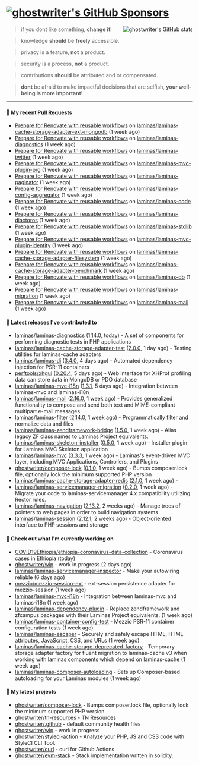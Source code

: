 # [![ghostwriter's GitHub Sponsors](https://img.shields.io/github/sponsors/ghostwriter?label=Sponsors&style=flat-square&logo=GitHub%20Sponsors)](https://github.com/sponsors/ghostwriter)

<img alt="ghostwriter's GitHub stats" align="right" src="https://github-readme-stats.vercel.app/api?username=ghostwriter&show_icons=true&count_private=true&hide_title=true&hide_rank=true&icon_color=333">

> if you dont like something, **change it**!

> knowledge **should** be **freely** accessible.

> privacy is a feature, **not** a product.

> security is a process, **not** a product.

> contributions **should** be attributed and or compensated.

> **dont** be afraid to make impactful decisions that are selfish, **your well-being is more important**!

---
#### 🔨 My recent Pull Requests

- [Prepare for Renovate with reusable workflows](https://github.com/laminas/laminas-cache-storage-adapter-ext-mongodb/pull/15) on [laminas/laminas-cache-storage-adapter-ext-mongodb](https://github.com/laminas/laminas-cache-storage-adapter-ext-mongodb) (1 week ago)
- [Prepare for Renovate with reusable workflows](https://github.com/laminas/laminas-diagnostics/pull/36) on [laminas/laminas-diagnostics](https://github.com/laminas/laminas-diagnostics) (1 week ago)
- [Prepare for Renovate with reusable workflows](https://github.com/laminas/laminas-twitter/pull/24) on [laminas/laminas-twitter](https://github.com/laminas/laminas-twitter) (1 week ago)
- [Prepare for Renovate with reusable workflows](https://github.com/laminas/laminas-mvc-plugin-prg/pull/15) on [laminas/laminas-mvc-plugin-prg](https://github.com/laminas/laminas-mvc-plugin-prg) (1 week ago)
- [Prepare for Renovate with reusable workflows](https://github.com/laminas/laminas-paginator/pull/40) on [laminas/laminas-paginator](https://github.com/laminas/laminas-paginator) (1 week ago)
- [Prepare for Renovate with reusable workflows](https://github.com/laminas/laminas-config-aggregator/pull/20) on [laminas/laminas-config-aggregator](https://github.com/laminas/laminas-config-aggregator) (1 week ago)
- [Prepare for Renovate with reusable workflows](https://github.com/laminas/laminas-code/pull/128) on [laminas/laminas-code](https://github.com/laminas/laminas-code) (1 week ago)
- [Prepare for Renovate with reusable workflows](https://github.com/laminas/laminas-diactoros/pull/80) on [laminas/laminas-diactoros](https://github.com/laminas/laminas-diactoros) (1 week ago)
- [Prepare for Renovate with reusable workflows](https://github.com/laminas/laminas-stdlib/pull/56) on [laminas/laminas-stdlib](https://github.com/laminas/laminas-stdlib) (1 week ago)
- [Prepare for Renovate with reusable workflows](https://github.com/laminas/laminas-mvc-plugin-identity/pull/10) on [laminas/laminas-mvc-plugin-identity](https://github.com/laminas/laminas-mvc-plugin-identity) (1 week ago)
- [Prepare for Renovate with reusable workflows](https://github.com/laminas/laminas-cache-storage-adapter-filesystem/pull/41) on [laminas/laminas-cache-storage-adapter-filesystem](https://github.com/laminas/laminas-cache-storage-adapter-filesystem) (1 week ago)
- [Prepare for Renovate with reusable workflows](https://github.com/laminas/laminas-cache-storage-adapter-benchmark/pull/2) on [laminas/laminas-cache-storage-adapter-benchmark](https://github.com/laminas/laminas-cache-storage-adapter-benchmark) (1 week ago)
- [Prepare for Renovate with reusable workflows](https://github.com/laminas/laminas-db/pull/239) on [laminas/laminas-db](https://github.com/laminas/laminas-db) (1 week ago)
- [Prepare for Renovate with reusable workflows](https://github.com/laminas/laminas-migration/pull/64) on [laminas/laminas-migration](https://github.com/laminas/laminas-migration) (1 week ago)
- [Prepare for Renovate with reusable workflows](https://github.com/laminas/laminas-mail/pull/181) on [laminas/laminas-mail](https://github.com/laminas/laminas-mail) (1 week ago)

#### 🔭 Latest releases I've contributed to

- [laminas/laminas-diagnostics](https://github.com/laminas/laminas-diagnostics) ([1.14.0](https://github.com/laminas/laminas-diagnostics/releases/tag/1.14.0), today) - A set of components for performing diagnostic tests in PHP applications
- [laminas/laminas-cache-storage-adapter-test](https://github.com/laminas/laminas-cache-storage-adapter-test) ([2.0.0](https://github.com/laminas/laminas-cache-storage-adapter-test/releases/tag/2.0.0), 1 day ago) - Testing utilities for laminas-cache adapters
- [laminas/laminas-di](https://github.com/laminas/laminas-di) ([3.4.0](https://github.com/laminas/laminas-di/releases/tag/3.4.0), 4 days ago) - Automated dependency injection for PSR-11 containers
- [perftools/xhgui](https://github.com/perftools/xhgui) ([0.20.4](https://github.com/perftools/xhgui/releases/tag/0.20.4), 5 days ago) - Web interface for XHProf profiling data can store data in MongoDB or PDO database
- [laminas/laminas-mvc-i18n](https://github.com/laminas/laminas-mvc-i18n) ([1.3.1](https://github.com/laminas/laminas-mvc-i18n/releases/tag/1.3.1), 5 days ago) - Integration between laminas-mvc and laminas-i18n
- [laminas/laminas-mail](https://github.com/laminas/laminas-mail) ([2.16.0](https://github.com/laminas/laminas-mail/releases/tag/2.16.0), 1 week ago) - Provides generalized functionality to compose and send both text and MIME-compliant multipart e-mail messages
- [laminas/laminas-filter](https://github.com/laminas/laminas-filter) ([2.14.0](https://github.com/laminas/laminas-filter/releases/tag/2.14.0), 1 week ago) - Programmatically filter and normalize data and files
- [laminas/laminas-zendframework-bridge](https://github.com/laminas/laminas-zendframework-bridge) ([1.5.0](https://github.com/laminas/laminas-zendframework-bridge/releases/tag/1.5.0), 1 week ago) - Alias legacy ZF class names to Laminas Project equivalents.
- [laminas/laminas-skeleton-installer](https://github.com/laminas/laminas-skeleton-installer) ([0.5.0](https://github.com/laminas/laminas-skeleton-installer/releases/tag/0.5.0), 1 week ago) - Installer plugin for Laminas MVC Skeleton application
- [laminas/laminas-mvc](https://github.com/laminas/laminas-mvc) ([3.3.3](https://github.com/laminas/laminas-mvc/releases/tag/3.3.3), 1 week ago) - Laminas&#39;s event-driven MVC layer, including MVC Applications, Controllers, and Plugins
- [ghostwriter/composer-lock](https://github.com/ghostwriter/composer-lock) ([0.1.0](https://github.com/ghostwriter/composer-lock/releases/tag/0.1.0), 1 week ago) - Bumps composer.lock file, optionally lock the minimum supported PHP version
- [laminas/laminas-cache-storage-adapter-redis](https://github.com/laminas/laminas-cache-storage-adapter-redis) ([2.1.0](https://github.com/laminas/laminas-cache-storage-adapter-redis/releases/tag/2.1.0), 1 week ago) - 
- [laminas/laminas-servicemanager-migration](https://github.com/laminas/laminas-servicemanager-migration) ([0.2.0](https://github.com/laminas/laminas-servicemanager-migration/releases/tag/0.2.0), 1 week ago) - Migrate your code to laminas-servicemanager 4.x compatibility utilizing Rector rules.
- [laminas/laminas-navigation](https://github.com/laminas/laminas-navigation) ([2.13.2](https://github.com/laminas/laminas-navigation/releases/tag/2.13.2), 2 weeks ago) - Manage trees of pointers to web pages in order to build navigation systems
- [laminas/laminas-session](https://github.com/laminas/laminas-session) ([2.12.1](https://github.com/laminas/laminas-session/releases/tag/2.12.1), 2 weeks ago) - Object-oriented interface to PHP sessions and storage

#### 👷 Check out what I'm currently working on

- [COVID19Ethiopia/ethiopia-coronavirus-data-collection](https://github.com/COVID19Ethiopia/ethiopia-coronavirus-data-collection) - Coronavirus cases in Ethiopia (today)
- [ghostwriter/wip](https://github.com/ghostwriter/wip) - work in progress (2 days ago)
- [laminas/laminas-servicemanager-inspector](https://github.com/laminas/laminas-servicemanager-inspector) - Make your autowiring reliable (6 days ago)
- [mezzio/mezzio-session-ext](https://github.com/mezzio/mezzio-session-ext) - ext-session persistence adapter for mezzio-session (1 week ago)
- [laminas/laminas-mvc-i18n](https://github.com/laminas/laminas-mvc-i18n) - Integration between laminas-mvc and laminas-i18n (1 week ago)
- [laminas/laminas-dependency-plugin](https://github.com/laminas/laminas-dependency-plugin) - Replace zendframework and zfcampus packages with their Laminas Project equivalents. (1 week ago)
- [laminas/laminas-container-config-test](https://github.com/laminas/laminas-container-config-test) - Mezzio PSR-11 container configuration tests (1 week ago)
- [laminas/laminas-escaper](https://github.com/laminas/laminas-escaper) - Securely and safely escape HTML, HTML attributes, JavaScript, CSS, and URLs (1 week ago)
- [laminas/laminas-cache-storage-deprecated-factory](https://github.com/laminas/laminas-cache-storage-deprecated-factory) - Temporary storage adapter factory for fluent migration to laminas-cache v3 when working with laminas components which depend on laminas-cache (1 week ago)
- [laminas/laminas-composer-autoloading](https://github.com/laminas/laminas-composer-autoloading) - Sets up Composer-based autoloading for your Laminas modules (1 week ago)

#### 🌱 My latest projects

- [ghostwriter/composer-lock](https://github.com/ghostwriter/composer-lock) - Bumps composer.lock file, optionally lock the minimum supported PHP version
- [ghostwriter/tn-resources](https://github.com/ghostwriter/tn-resources) - TN Resources
- [ghostwriter/.github](https://github.com/ghostwriter/.github) - default community health files
- [ghostwriter/wip](https://github.com/ghostwriter/wip) - work in progress
- [ghostwriter/styleci-action](https://github.com/ghostwriter/styleci-action) - Analyze your PHP, JS and CSS code with StyleCI CLI Tool.
- [ghostwriter/curl](https://github.com/ghostwriter/curl) - curl for Github Actions
- [ghostwriter/evm-stack](https://github.com/ghostwriter/evm-stack) - Stack implementation written in solidity.

